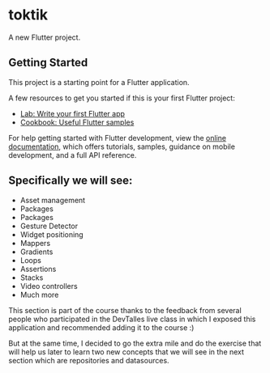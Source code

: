 # toktik

A new Flutter project.

## Getting Started

This project is a starting point for a Flutter application.

A few resources to get you started if this is your first Flutter project:

- [Lab: Write your first Flutter app](https://docs.flutter.dev/get-started/codelab)
- [Cookbook: Useful Flutter samples](https://docs.flutter.dev/cookbook)

For help getting started with Flutter development, view the
[online documentation](https://docs.flutter.dev/), which offers tutorials,
samples, guidance on mobile development, and a full API reference.

## Specifically we will see:

- Asset management
- Packages
- Packages
- Gesture Detector
- Widget positioning
- Mappers
- Gradients
- Loops
- Assertions
- Stacks
- Video controllers
- Much more




This section is part of the course thanks to the feedback from several people who participated in the DevTalles live class in which I exposed this application and recommended adding it to the course :)

But at the same time, I decided to go the extra mile and do the exercise that will help us later to learn two new concepts that we will see in the next section which are repositories and datasources.